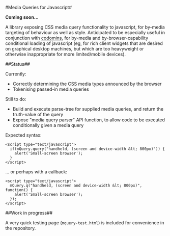 #Media Queries for Javascript#
			
**Coming soon...**
			
A library exposing CSS media query functionality to javascript, for by-media targeting of behaviour as well as style.  Anticipated to be especially useful in conjunction with [codomins](https://github.com/shaper-pmp/codomins), for by-media and by-browser-capability conditional loading of javascript (eg, for rich client widgets that are desired on graphical desktop machines, but which are too heavyweight or otherwise inappropriate for more limited/mobile devices).
			
##Status##
			
Currently:

* Correctly determining the CSS media types announced by the browser
* Tokenising passed-in media queries
			
Still to do:

* Build and execute parse-tree for supplied media queries, and return the truth-value of the query
* Expose "media query parser" API function, to allow code to be executed conditionally given a media query

Expected syntax:

    <script type="text/javascript">
      if(mQuery.query("handheld, (screen and device-width &lt; 800px)")) {
        alert('Small-screen browser');
      }
    </script>

... or perhaps with a callback:
			
    <script type="text/javascript">
      mQuery.q("handheld, (screen and device-width &lt; 800px)", function() {
        alert('Small-screen browser');
      });
    </script>

##Work in progress##

A very quick testing page (`mquery-test.html`) is included for convenience in the repository.
